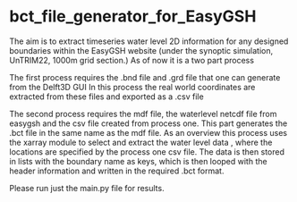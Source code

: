 # bct_file_generator_for_EasyGSH
The aim is to extract timeseries water level 2D information for any designed boundaries within the EasyGSH website (under the synoptic simulation, UnTRIM22, 1000m grid section.)
As of now it is a two part process

The first process requires the .bnd file and .grd file that one can generate from the Delft3D GUI
In this process the real world coordinates are extracted from these files and exported as a .csv file

The second process requires the mdf file, the waterlevel netcdf file from easygsh and the csv file created from process one.
This part generates the .bct file in the same name as the mdf file. As an overview this process uses the xarray module to select and extract the water level data , where the locations are specified by the process one csv file. The data is then stored in lists with the boundary name as keys, which is then looped with the header information and written in the required .bct format. 

Please run just the main.py file for results.
